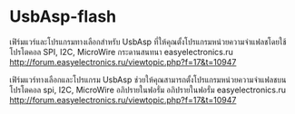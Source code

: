 # UsbAsp-flash
เฟิร์มแวร์และโปรแกรมทางเลือกสำหรับ UsbAsp ที่ให้คุณตั้งโปรแกรมหน่วยความจำแฟลชโดยใช้โปรโตคอล SPI, I2C, MicroWire
กระดานสนทนา easyelectronics.ru http://forum.easyelectronics.ru/viewtopic.php?f=17&t=10947

เฟิร์มแวร์ทางเลือกและโปรแกรม UsbAsp ช่วยให้คุณสามารถตั้งโปรแกรมหน่วยความจำแฟลชบนโปรโตคอล spi, I2C, MicroWire อภิปรายในฟอรั่ม
อภิปรายในฟอรั่ม easyelectronics.ru http://forum.easyelectronics.ru/viewtopic.php?f=17&t=10947
